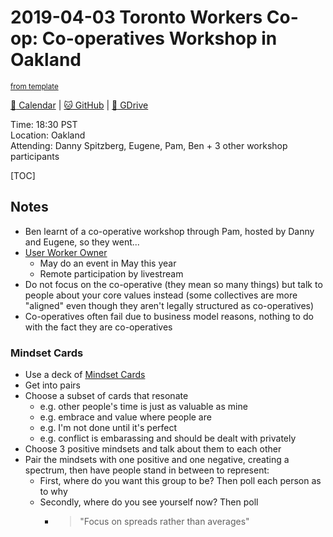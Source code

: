# 2019-04-03 Toronto Workers Co-op: Co-operatives Workshop in Oakland

<sup>[from template][template]</sup>

[:date: Calendar][cal] | [:cat: GitHub][gh] | [:open_file_folder: GDrive][gdrive]

Time: 18:30 PST  
Location: Oakland  
Attending: Danny Spitzberg, Eugene, Pam, Ben + 3 other workshop participants

[TOC]

## Notes

- Ben learnt of a co-operative workshop through Pam, hosted by Danny and Eugene, so they went...
- [User Worker Owner](https://docs.google.com/document/d/1HGawyGojIBAxvkCQUrWGQWSEwZDPmY0wslvrujWYogI/edit)
    - May do an event in May this year
    - Remote participation by livestream
- Do not focus on the co-operative (they mean so many things) but talk to people about your core values instead (some collectives are more "aligned" even though they aren't legally structured as co-operatives)
- Co-operatives often fail due to business model reasons, nothing to do with the fact they are co-operatives

### Mindset Cards

- Use a deck of [Mindset Cards](http://fasterthan20.com/toolkit/mindset-cards/)
- Get into pairs
- Choose a subset of cards that resonate
    - e.g. other people's time is just as valuable as mine
    - e.g. embrace and value where people are
    - e.g. I'm not done until it's perfect
    - e.g. conflict is embarassing and should be dealt with privately
- Choose 3 positive mindsets and talk about them to each other
- Pair the mindsets with one positive and one negative, creating a spectrum, then have people stand in between to represent:
    - First, where do you want this group to be? Then poll each person as to why
    - Secondly, where do you see yourself now? Then poll
        - >"Focus on spreads rather than averages"
        
<!-- Links -->
[template]: https://hackmd.io/0mgHiik2QwOLbOT-2_Uh7w?edit
[cal]: https://calendar.google.com/calendar/embed?src=s2224p8sptnujs736vplf9anjo%40group.calendar.google.com&ctz=America%2FToronto
[gh]: https://github.com/cryptographydog/december-retreat
[gdrive]: https://drive.google.com/drive/u/0/folders/14KYnYwOEK3InYZ3jCn-Gtf5q430sE9oc
